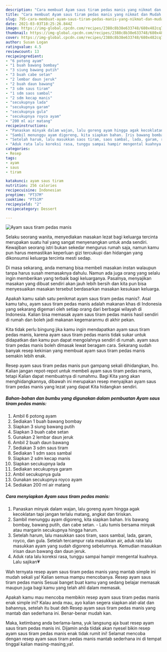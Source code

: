 ```yaml
---
description: "Cara membuat Ayam saus tiram pedas manis yang nikmat dan Mudah Dibuat"
title: "Cara membuat Ayam saus tiram pedas manis yang nikmat dan Mudah Dibuat"
slug: 795-cara-membuat-ayam-saus-tiram-pedas-manis-yang-nikmat-dan-mudah-dibuat
date: 2021-03-03T18:25:26.844Z
image: https://img-global.cpcdn.com/recipes/2388c8b38e633748/680x482cq70/ayam-saus-tiram-pedas-manis-foto-resep-utama.jpg
thumbnail: https://img-global.cpcdn.com/recipes/2388c8b38e633748/680x482cq70/ayam-saus-tiram-pedas-manis-foto-resep-utama.jpg
cover: https://img-global.cpcdn.com/recipes/2388c8b38e633748/680x482cq70/ayam-saus-tiram-pedas-manis-foto-resep-utama.jpg
author: Susan Logan
ratingvalue: 4.5
reviewcount: 13
recipeingredient:
- "6 potong ayam"
- "1 buah bawang bombay"
- "3 siung bawang putih"
- "3 buah cabe setan"
- "2 lembar daun jeruk"
- "2 buah daun bawang"
- "3 sdm saus tiram"
- "1 sdm saos sambal"
- "2 sdm kecap manis"
- "secukupnya lada"
- "secukupnya garam"
- "secukupnya gula"
- "secukupnya royco ayam"
- "200 ml air matang"
recipeinstructions:
- "Panaskan minyak dalam wajan, lalu goreng ayam hingga agak kecoklatan tapi jangan terlalu matang, angkat dan tiriskan."
- "Sambil menunggu ayam digoreng, kita siapkan bahan. Iris bawang bombay, bawang putih, dan cabe setan. Lalu tumis bersama minyak atau margarin secukupnya hingga harum."
- "Setelah harum, lalu masukkan saos tiram, saos sambal, lada, garam, royco, dan gula. Setelah tercampur rata masukkan air, aduk rata lalu masukkan ayam yang sudah digoreng sebelumnya. Kemudian masukkan irisan daun bawang dan daun jeruk."
- "Aduk rata lalu koreksi rasa, tunggu sampai hampir mengental kuahnya. Lalu sajikan💗"
categories:
- Resep
tags:
- ayam
- saus
- tiram

katakunci: ayam saus tiram 
nutrition: 256 calories
recipecuisine: Indonesian
preptime: "PT37M"
cooktime: "PT51M"
recipeyield: "2"
recipecategory: Dessert

---
```



![Ayam saus tiram pedas manis](https://img-global.cpcdn.com/recipes/2388c8b38e633748/680x482cq70/ayam-saus-tiram-pedas-manis-foto-resep-utama.jpg)

Selaku seorang wanita, menyediakan masakan lezat bagi keluarga tercinta merupakan suatu hal yang sangat menyenangkan untuk anda sendiri. Kewajiban seorang istri bukan sekedar mengurus rumah saja, namun kamu pun harus memastikan keperluan gizi tercukupi dan hidangan yang dikonsumsi keluarga tercinta mesti sedap.

Di masa  sekarang, anda memang bisa membeli masakan instan walaupun tanpa harus susah memasaknya dahulu. Namun ada juga orang yang selalu ingin memberikan yang terbaik bagi keluarganya. Pasalnya, menyajikan masakan yang dibuat sendiri akan jauh lebih bersih dan kita pun bisa menyesuaikan masakan tersebut berdasarkan masakan kesukaan keluarga. 



Apakah kamu salah satu penikmat ayam saus tiram pedas manis?. Asal kamu tahu, ayam saus tiram pedas manis adalah makanan khas di Indonesia yang sekarang digemari oleh setiap orang dari berbagai wilayah di Indonesia. Kalian bisa memasak ayam saus tiram pedas manis hasil sendiri di rumah dan boleh jadi makanan kegemaranmu di akhir pekan.

Kita tidak perlu bingung jika kamu ingin mendapatkan ayam saus tiram pedas manis, karena ayam saus tiram pedas manis tidak sukar untuk didapatkan dan kamu pun dapat mengolahnya sendiri di rumah. ayam saus tiram pedas manis boleh dimasak lewat beragam cara. Sekarang sudah banyak resep kekinian yang membuat ayam saus tiram pedas manis semakin lebih enak.

Resep ayam saus tiram pedas manis pun gampang sekali dihidangkan, lho. Kalian jangan repot-repot untuk membeli ayam saus tiram pedas manis, tetapi Kalian dapat membuatnya di rumahmu. Bagi Kita yang akan menghidangkannya, dibawah ini merupakan resep menyajikan ayam saus tiram pedas manis yang lezat yang dapat Kita hidangkan sendiri.

<!--inarticleads1-->

##### Bahan-bahan dan bumbu yang digunakan dalam pembuatan Ayam saus tiram pedas manis:

1. Ambil 6 potong ayam
1. Sediakan 1 buah bawang bombay
1. Siapkan 3 siung bawang putih
1. Siapkan 3 buah cabe setan
1. Gunakan 2 lembar daun jeruk
1. Ambil 2 buah daun bawang
1. Sediakan 3 sdm saus tiram
1. Sediakan 1 sdm saos sambal
1. Siapkan 2 sdm kecap manis
1. Siapkan secukupnya lada
1. Sediakan secukupnya garam
1. Ambil secukupnya gula
1. Gunakan secukupnya royco ayam
1. Sediakan 200 ml air matang




<!--inarticleads2-->

##### Cara menyiapkan Ayam saus tiram pedas manis:

1. Panaskan minyak dalam wajan, lalu goreng ayam hingga agak kecoklatan tapi jangan terlalu matang, angkat dan tiriskan.
1. Sambil menunggu ayam digoreng, kita siapkan bahan. Iris bawang bombay, bawang putih, dan cabe setan. - Lalu tumis bersama minyak atau margarin secukupnya hingga harum.
1. Setelah harum, lalu masukkan saos tiram, saos sambal, lada, garam, royco, dan gula. Setelah tercampur rata masukkan air, aduk rata lalu masukkan ayam yang sudah digoreng sebelumnya. Kemudian masukkan irisan daun bawang dan daun jeruk.
1. Aduk rata lalu koreksi rasa, tunggu sampai hampir mengental kuahnya. Lalu sajikan💗




Wah ternyata resep ayam saus tiram pedas manis yang mantab simple ini mudah sekali ya! Kalian semua mampu mencobanya. Resep ayam saus tiram pedas manis Sesuai banget buat kamu yang sedang belajar memasak maupun juga bagi kamu yang telah ahli dalam memasak.

Apakah kamu mau mencoba membikin resep ayam saus tiram pedas manis enak simple ini? Kalau anda mau, ayo kalian segera siapkan alat-alat dan bahannya, setelah itu buat deh Resep ayam saus tiram pedas manis yang mantab dan sederhana ini. Benar-benar mudah kan. 

Maka, ketimbang anda berlama-lama, yuk langsung aja buat resep ayam saus tiram pedas manis ini. Dijamin anda tiidak akan nyesel bikin resep ayam saus tiram pedas manis enak tidak rumit ini! Selamat mencoba dengan resep ayam saus tiram pedas manis mantab sederhana ini di tempat tinggal kalian masing-masing,ya!.

